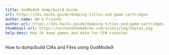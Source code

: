 ```yaml
---
title: GodMode9 dump/build Guide
url: https://3ds.hacks.guide/dumping-titles-and-game-cartridges
author.name: NH & Friends
author.url: https://3ds.hacks.guide/dumping-titles-and-game-cartridges
thumbnail-url: https://nintendohomebrew.com/assets/img/nhplai.png
help-desc: How to dump games and data for CFW consoles
---
```


How to dump/build CIAs and Files using GodMode9
